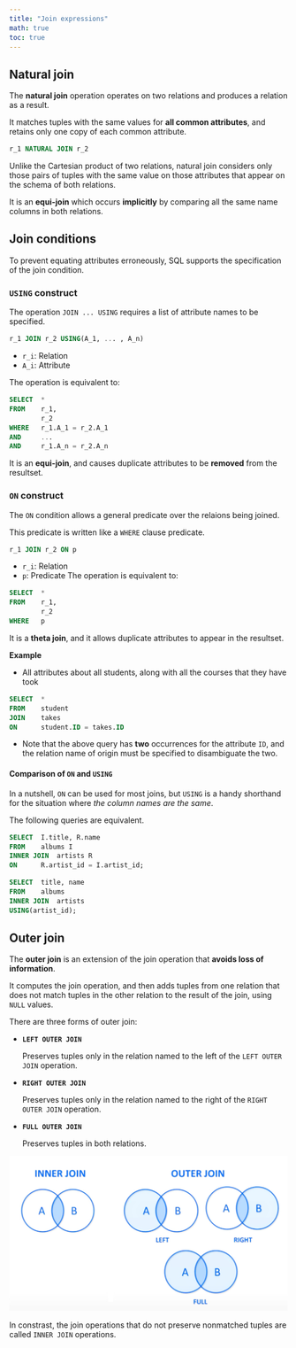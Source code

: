 ```yaml
---
title: "Join expressions"
math: true
toc: true
---
```


## Natural join
The **natural join** operation operates on two relations and produces a relation as a result.

It matches tuples with the same values for **all common attributes**, and retains only one copy of each common attribute.
```sql
r_1 NATURAL JOIN r_2
```
Unlike the Cartesian product of two relations, natural join considers only those pairs of tuples with the same value on those attributes that appear on the schema of both relations.

It is an **equi-join** which occurs **implicitly** by comparing all the same name columns in both relations.

## Join conditions
To prevent equating attributes erroneously, SQL supports the specification of the join condition.

### `USING` construct
The operation `JOIN ... USING` requires a list of attribute names to be specified.
```sql
r_1 JOIN r_2 USING(A_1, ... , A_n)
```
- `r_i`: Relation
- `A_i`: Attribute

The operation is equivalent to:
```sql
SELECT  *
FROM    r_1,
        r_2
WHERE   r_1.A_1 = r_2.A_1
AND     ...
AND     r_1.A_n = r_2.A_n
```
It is an **equi-join**, and causes duplicate attributes to be **removed** from the resultset.

### `ON` construct
The `ON` condition allows a general predicate over the relaions being joined.

This predicate is written like a `WHERE` clause predicate.
```sql
r_1 JOIN r_2 ON p
```
- `r_i`: Relation
- `p`: Predicate
The operation is equivalent to:
```sql
SELECT  *
FROM    r_1,
        r_2
WHERE   p
```
It is a **theta join**, and it allows duplicate attributes to appear in the resultset.

**Example**
- All attributes about all students, along with all the courses that they have took
```sql
SELECT  *
FROM    student
JOIN    takes
ON      student.ID = takes.ID
```
- Note that the above query has **two** occurrences for the attribute `ID`, and the relation name of origin must be specified to disambiguate the two.

#### Comparison of `ON` and `USING`
In a nutshell, `ON` can be used for most joins, but `USING` is a handy shorthand for the situation where _the column names are the same_.

The following queries are equivalent.
```sql
SELECT  I.title, R.name
FROM    albums I
INNER JOIN  artists R
ON      R.artist_id = I.artist_id;
```
```sql
SELECT  title, name
FROM    albums
INNER JOIN  artists
USING(artist_id);
```

## Outer join
The **outer join** is an extension of the join operation that **avoids loss of information**.

It computes the join operation, and then adds tuples from one relation that does not match tuples in the other relation to the result of the join, using `NULL` values.

There are three forms of outer join:
- **`LEFT OUTER JOIN`**

  Preserves tuples only in the relation named to the left of the `LEFT OUTER JOIN` operation.
- **`RIGHT OUTER JOIN`**
  
  Preserves tuples only in the relation named to the right of the `RIGHT OUTER JOIN` operation.
- **`FULL OUTER JOIN`**
  
  Preserves tuples in both relations.

![sql-join-visualisation](/notes/images/sql-join-visualisation.png)

In constrast, the join operations that do not preserve nonmatched tuples are called `INNER JOIN` operations.